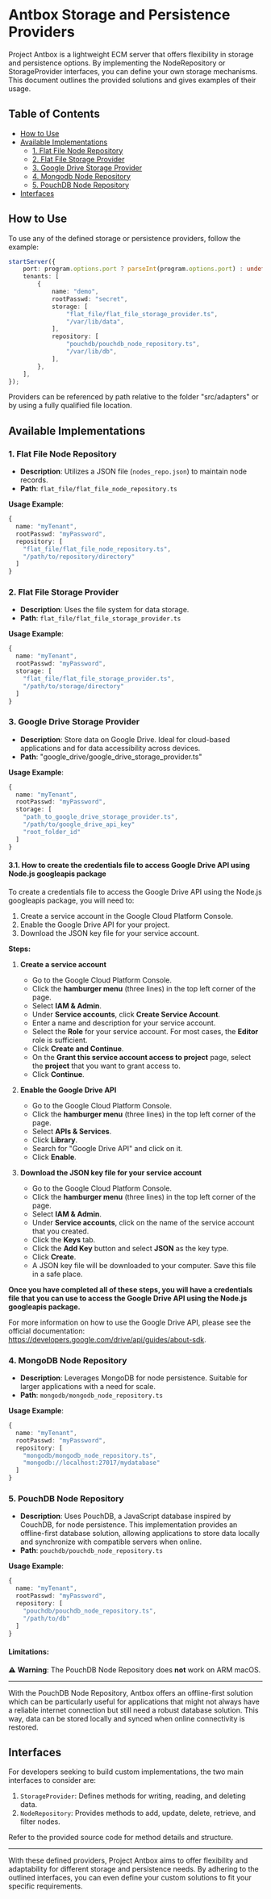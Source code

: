 # Antbox Storage and Persistence Providers

Project Antbox is a lightweight ECM server that offers flexibility in storage and persistence options. By implementing the NodeRepository or StorageProvider interfaces, you can define your own storage mechanisms. This document outlines the provided solutions and gives examples of their usage.

## Table of Contents

- [How to Use](#how-to-use)
- [Available Implementations](#available-implementations)
  - [1. Flat File Node Repository](#1-flat-file-node-repository)
  - [2. Flat File Storage Provider](#2-flat-file-storage-provider)
  - [3. Google Drive Storage Provider](#3-google-drive-storage-provider)
  - [4. Mongodb Node Repository](#4-mongodb-node-repository)
  - [5. PouchDB Node Repository](#5-pouchdb-node-repository)
- [Interfaces](#interfaces)

## How to Use

To use any of the defined storage or persistence providers, follow the example:

```typescript
startServer({
	port: program.options.port ? parseInt(program.options.port) : undefined,
	tenants: [
		{
			name: "demo",
			rootPasswd: "secret",
			storage: [
				"flat_file/flat_file_storage_provider.ts",
				"/var/lib/data",
			],
			repository: [
				"pouchdb/pouchdb_node_repository.ts",
				"/var/lib/db",
			],
		},
	],
});
```

Providers can be referenced by path relative to the folder "src/adapters" or by using a fully qualified file location.

## Available Implementations

### 1. Flat File Node Repository

- **Description**: Utilizes a JSON file (`nodes_repo.json`) to maintain node records.
- **Path**: `flat_file/flat_file_node_repository.ts`

**Usage Example**:

```typescript
{
  name: "myTenant",
  rootPasswd: "myPassword",
  repository: [
    "flat_file/flat_file_node_repository.ts",
    "/path/to/repository/directory"
  ]
}
```

### 2. Flat File Storage Provider

- **Description**: Uses the file system for data storage.
- **Path**: `flat_file/flat_file_storage_provider.ts`

**Usage Example**:

```typescript
{
  name: "myTenant",
  rootPasswd: "myPassword",
  storage: [
    "flat_file/flat_file_storage_provider.ts",
    "/path/to/storage/directory"
  ]
}
```

### 3. Google Drive Storage Provider

- **Description**: Store data on Google Drive. Ideal for cloud-based applications and for data accessibility across devices.
- **Path**: "google_drive/google_drive_storage_provider.ts"

**Usage Example**:

```typescript
{
  name: "myTenant",
  rootPasswd: "myPassword",
  storage: [
    "path_to_google_drive_storage_provider.ts",
    "/path/to/google_drive_api_key"
    "root_folder_id"
  ]
}
```

#### 3.1. How to create the credentials file to access Google Drive API using Node.js googleapis package

To create a credentials file to access the Google Drive API using the Node.js googleapis package, you will need to:

1. Create a service account in the Google Cloud Platform Console.
2. Enable the Google Drive API for your project.
3. Download the JSON key file for your service account.

**Steps:**

1. **Create a service account**
   - Go to the Google Cloud Platform Console.
   - Click the **hamburger menu** (three lines) in the top left corner of the page.
   - Select **IAM & Admin**.
   - Under **Service accounts**, click **Create Service Account**.
   - Enter a name and description for your service account.
   - Select the **Role** for your service account. For most cases, the **Editor** role is sufficient.
   - Click **Create and Continue**.
   - On the **Grant this service account access to project** page, select the **project** that you want to grant access to.
   - Click **Continue**.

2. **Enable the Google Drive API**
   - Go to the Google Cloud Platform Console.
   - Click the **hamburger menu** (three lines) in the top left corner of the page.
   - Select **APIs & Services**.
   - Click **Library**.
   - Search for "Google Drive API" and click on it.
   - Click **Enable**.

3. **Download the JSON key file for your service account**
   - Go to the Google Cloud Platform Console.
   - Click the **hamburger menu** (three lines) in the top left corner of the page.
   - Select **IAM & Admin**.
   - Under **Service accounts**, click on the name of the service account that you created.
   - Click the **Keys** tab.
   - Click the **Add Key** button and select **JSON** as the key type.
   - Click **Create**.
   - A JSON key file will be downloaded to your computer. Save this file in a safe place.

**Once you have completed all of these steps, you will have a credentials file that you can use to access the Google Drive API using the Node.js googleapis package.**

For more information on how to use the Google Drive API, please see the official documentation: https://developers.google.com/drive/api/guides/about-sdk.

### 4. MongoDB Node Repository

- **Description**: Leverages MongoDB for node persistence. Suitable for larger applications with a need for scale.
- **Path**: `mongodb/mongodb_node_repository.ts`

**Usage Example**:

```typescript
{
  name: "myTenant",
  rootPasswd: "myPassword",
  repository: [
    "mongodb/mongodb_node_repository.ts",
    "mongodb://localhost:27017/mydatabase"
  ]
}
```

### 5. PouchDB Node Repository

- **Description**: Uses PouchDB, a JavaScript database inspired by CouchDB, for node persistence. This implementation provides an offline-first database solution, allowing applications to store data locally and synchronize with compatible servers when online.
- **Path**: `pouchdb/pouchdb_node_repository.ts`

**Usage Example**:

```typescript
{
  name: "myTenant",
  rootPasswd: "myPassword",
  repository: [
    "pouchdb/pouchdb_node_repository.ts",
    "/path/to/db"
  ]
}
```

#### Limitations:

⚠️ **Warning**: The PouchDB Node Repository does **not** work on ARM macOS.

---

With the PouchDB Node Repository, Antbox offers an offline-first solution which can be particularly useful for applications that might not always have a reliable internet connection but still need a robust database solution. This way, data can be stored locally and synced when online connectivity is restored.

## Interfaces

For developers seeking to build custom implementations, the two main interfaces to consider are:

1. `StorageProvider`: Defines methods for writing, reading, and deleting data.
2. `NodeRepository`: Provides methods to add, update, delete, retrieve, and filter nodes.

Refer to the provided source code for method details and structure.

---

With these defined providers, Project Antbox aims to offer flexibility and adaptability for different storage and persistence needs. By adhering to the outlined interfaces, you can even define your custom solutions to fit your specific requirements.
